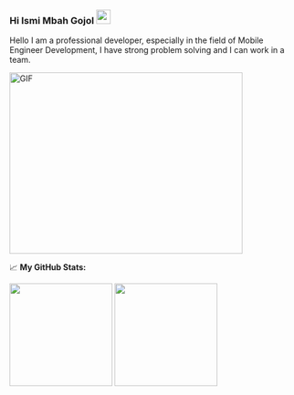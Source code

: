 ### Hi Ismi Mbah Gojol <img src="https://media.giphy.com/media/hvRJCLFzcasrR4ia7z/giphy.gif" width="25px">

<!-- <a href="https://www.youtube.com/channel/UCT-euivlQSi0eiz7bxcI_EA?sub_confirmation=1"><img alt="Youtube" title="Youtube" src="https://img.shields.io/badge/-Subscribe-red?style=for-the-badge&logo=youtube&logoColor=white"/></a>  -->

Hello I am a professional developer, especially in the field of Mobile Engineer Development, I have strong problem solving and I can work in a team.

<img align="center" alt="GIF" src="https://github.com/Gapur/Gapur/blob/master/coding.gif?raw=true" width="408" height="318" />

📈 **My GitHub Stats:**

<p>
  <img height="180em" src="https://github-readme-stats.vercel.app/api?username=mbahgojol&show_icons=true&hide_border=true&&count_private=true&include_all_commits=true" />
  <img height="180em" src="https://github-readme-stats.vercel.app/api/top-langs/?username=mbahgojol&exclude_repo=KNN-Image-Classification&show_icons=true&hide_border=true&layout=compact&langs_count=8"/>
</p>

